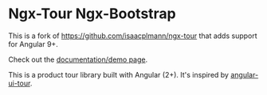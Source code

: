 # Ngx-Tour Ngx-Bootstrap

This is a fork of https://github.com/isaacplmann/ngx-tour that adds support for Angular 9+.

Check out the [documentation/demo page](https://isaacplmann.github.io/ngx-tour).

This is a product tour library built with Angular (2+).  It's inspired by [angular-ui-tour](http://benmarch.github.io/angular-ui-tour).

